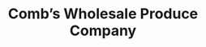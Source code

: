 ---
title: "Comb’s Wholesale Produce Company"
url: /mocksville/combs-wholesale-produce-company/
shop: Hofladen
---